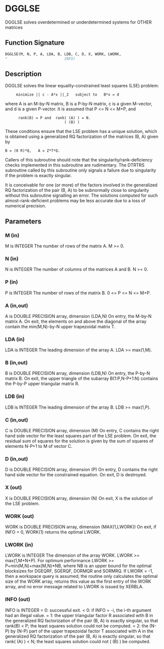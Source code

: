# DGGLSE

DGGLSE solves overdetermined or underdetermined systems for OTHER matrices

## Function Signature

```fortran
DGGLSE(M, N, P, A, LDA, B, LDB, C, D, X, WORK, LWORK,
*                          INFO)
```

## Description


 DGGLSE solves the linear equality-constrained least squares (LSE)
 problem:

         minimize || c - A*x ||_2   subject to   B*x = d

 where A is an M-by-N matrix, B is a P-by-N matrix, c is a given
 M-vector, and d is a given P-vector. It is assumed that
 P <= N <= M+P, and

          rank(B) = P and  rank( (A) ) = N.
                               ( (B) )

 These conditions ensure that the LSE problem has a unique solution,
 which is obtained using a generalized RQ factorization of the
 matrices (B, A) given by

    B = (0 R)*Q,   A = Z*T*Q.

 Callers of this subroutine should note that the singularity/rank-deficiency checks
 implemented in this subroutine are rudimentary. The DTRTRS subroutine called by this
 subroutine only signals a failure due to singularity if the problem is exactly singular.

 It is conceivable for one (or more) of the factors involved in the generalized RQ
 factorization of the pair (B, A) to be subnormally close to singularity without this
 subroutine signalling an error. The solutions computed for such almost-rank-deficient
 problems may be less accurate due to a loss of numerical precision.


## Parameters

### M (in)

M is INTEGER The number of rows of the matrix A. M >= 0.

### N (in)

N is INTEGER The number of columns of the matrices A and B. N >= 0.

### P (in)

P is INTEGER The number of rows of the matrix B. 0 <= P <= N <= M+P.

### A (in,out)

A is DOUBLE PRECISION array, dimension (LDA,N) On entry, the M-by-N matrix A. On exit, the elements on and above the diagonal of the array contain the min(M,N)-by-N upper trapezoidal matrix T.

### LDA (in)

LDA is INTEGER The leading dimension of the array A. LDA >= max(1,M).

### B (in,out)

B is DOUBLE PRECISION array, dimension (LDB,N) On entry, the P-by-N matrix B. On exit, the upper triangle of the subarray B(1:P,N-P+1:N) contains the P-by-P upper triangular matrix R.

### LDB (in)

LDB is INTEGER The leading dimension of the array B. LDB >= max(1,P).

### C (in,out)

C is DOUBLE PRECISION array, dimension (M) On entry, C contains the right hand side vector for the least squares part of the LSE problem. On exit, the residual sum of squares for the solution is given by the sum of squares of elements N-P+1 to M of vector C.

### D (in,out)

D is DOUBLE PRECISION array, dimension (P) On entry, D contains the right hand side vector for the constrained equation. On exit, D is destroyed.

### X (out)

X is DOUBLE PRECISION array, dimension (N) On exit, X is the solution of the LSE problem.

### WORK (out)

WORK is DOUBLE PRECISION array, dimension (MAX(1,LWORK)) On exit, if INFO = 0, WORK(1) returns the optimal LWORK.

### LWORK (in)

LWORK is INTEGER The dimension of the array WORK. LWORK >= max(1,M+N+P). For optimum performance LWORK >= P+min(M,N)+max(M,N)*NB, where NB is an upper bound for the optimal blocksizes for DGEQRF, SGERQF, DORMQR and SORMRQ. If LWORK = -1, then a workspace query is assumed; the routine only calculates the optimal size of the WORK array, returns this value as the first entry of the WORK array, and no error message related to LWORK is issued by XERBLA.

### INFO (out)

INFO is INTEGER = 0: successful exit. < 0: if INFO = -i, the i-th argument had an illegal value. = 1: the upper triangular factor R associated with B in the generalized RQ factorization of the pair (B, A) is exactly singular, so that rank(B) < P; the least squares solution could not be computed. = 2: the (N-P) by (N-P) part of the upper trapezoidal factor T associated with A in the generalized RQ factorization of the pair (B, A) is exactly singular, so that rank( (A) ) < N; the least squares solution could not ( (B) ) be computed.

